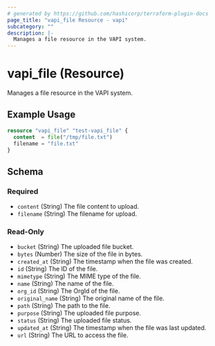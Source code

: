 ```yaml
---
# generated by https://github.com/hashicorp/terraform-plugin-docs
page_title: "vapi_file Resource - vapi"
subcategory: ""
description: |-
  Manages a file resource in the VAPI system.
---
```


# vapi_file (Resource)

Manages a file resource in the VAPI system.

## Example Usage

```terraform
resource "vapi_file" "test-vapi_file" {
  content  = file("/tmp/file.txt")
  filename = "file.txt"
}
```

<!-- schema generated by tfplugindocs -->
## Schema

### Required

- `content` (String) The file content to upload.
- `filename` (String) The filename for upload.

### Read-Only

- `bucket` (String) The uploaded file bucket.
- `bytes` (Number) The size of the file in bytes.
- `created_at` (String) The timestamp when the file was created.
- `id` (String) The ID of the file.
- `mimetype` (String) The MIME type of the file.
- `name` (String) The name of the file.
- `org_id` (String) The OrgId of the file.
- `original_name` (String) The original name of the file.
- `path` (String) The path to the file.
- `purpose` (String) The uploaded file purpose.
- `status` (String) The uploaded file status.
- `updated_at` (String) The timestamp when the file was last updated.
- `url` (String) The URL to access the file.
